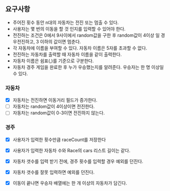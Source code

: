 ## 요구사항
- 주어진 횟수 동안 n대의 자동차는 전진 또는 멈출 수 있다.
- 사용자는 몇 번의 이동을 할 것 인지를 입력할 수 있어야 한다.
- 전진하는 조건은 0에서 9사이에서 random값을 구한 후 random값이 4이상 일 경우전진하고, 3 이하의 값이면 멈춘다.
- 각 자동차에 이름을 부여할 수 있다. 자동차 이름은 5자를 초과할 수 없다.
- 전진하는 자동차를 출력할 때 자동차 이름을 같이 출력한다.
- 자동차 이름은 쉼표(,)를 기준으로 구분한다.
- 자동차 경주 게임을 완료한 후 누가 우승했는지를 알려준다. 우승자는 한 명 이상일 수 있다.

### 자동차
- [x] 자동차는 전진하면 이동거리 필드가 증가한다.
- [ ] 자동차는 random값이 4이상이면 전진한다.
- [ ] 자동차는 random값이 0-3이면 전진하지 않는다.

### 경주
- [x] 사용자가 입력한 횟수만큼 raceCount를 저장한다
- [x] 사용자가 입력한 자동차 수와 Race의 cars 리스트 길이는 같다.
- [x] 자동차 갯수를 입력 받기 전에, 경주 횟수를 입력할 경우 예외를 던진다.
- [x] 자동차 갯수를 잘못 입력하면 예외를 던진다.
- [x] 이동이 끝나면 우승자 배열에는 한 개 이상의 자동차가 담긴다.



